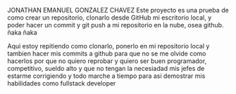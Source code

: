 JONATHAN EMANUEL GONZALEZ CHAVEZ
Este proyecto es una prueba de como crear un repositorio, clonarlo desde GitHub mi escritorio local, y poder hacer un commit y git push a mi repositorio en la nube, osea github. ñaka ñaka 

Aqui estoy repitiendo como clonarlo, ponerlo en mi repositorio local y tambien hacer mis commits a github para que no se me olvide como hacerlos por que no quiero reprobar y quiero ser buen programador, competitivo, sueldo alto y que no tengan la necesiadad mis jefes de estarme corrigiendo y todo marche a tiempo para asi demostrar mis habilidades como fullstack developer